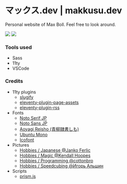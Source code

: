 # マックス.dev | makkusu.dev

Personal website of Max Boll. Feel free to look around.

![](https://img.shields.io/badge/version-v0.0.29-brightgreen)
![](https://img.shields.io/badge/updated-11.08.2022-brightgreen)

### Tools used

- Sass
- 11ty
- VSCode

### Credits

- 11ty plugins
    - [slugify](https://www.npmjs.com/package/@sindresorhus/slugify)
    - [eleventy-plugin-page-assets](https://github.com/maxboeck/eleventy-plugin-page-assets)
    - [eleventy-plugin-rss](https://www.11ty.dev/docs/plugins/rss/)
- Fonts
    - [Noto Serif JP](https://fonts.google.com/noto/specimen/Noto+Serif+JP)
    - [Noto Sans JP](https://fonts.google.com/noto/specimen/Noto+Sans+JP)
    - [Aoyagi Reisho (青柳隷書しも)](http://opentype.jp/aoyagireisho.htm)
    - [Ubuntu Mono](https://fonts.google.com/specimen/Ubuntu+Mono)
    - [Icofont](https://icofont.com)
- Pictures
    - [Hobbies / Japanese @Janko Ferlic](https://www.pexels.com/photo/turned-on-street-light-590478/)
    - [Hobbies / Magic @Kendall Hoopes](https://www.pexels.com/photo/close-up-photo-of-playing-cards-1796794/)
    - [Hobbies / Programming @cottonbro](https://www.pexels.com/photo/boy-in-white-t-shirt-sitting-on-chair-in-front-of-computer-4709285/)
    - [Hobbies / Speedcubing @Игорь Альшин](https://www.pexels.com/photo/rubik-s-cube-on-book-2873277/)
- Scripts
    - [prism.js](https://prismjs.com)

